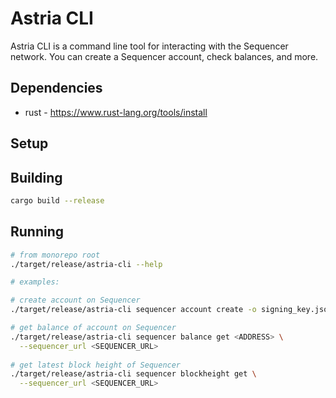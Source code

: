 # Astria CLI

Astria CLI is a command line tool for interacting with the Sequencer network.
You can create a Sequencer account, check balances, and more.

## Dependencies

* rust - <https://www.rust-lang.org/tools/install>

## Setup

## Building

```sh
cargo build --release
```

## Running

```sh
# from monorepo root
./target/release/astria-cli --help

# examples:

# create account on Sequencer
./target/release/astria-cli sequencer account create -o signing_key.json

# get balance of account on Sequencer
./target/release/astria-cli sequencer balance get <ADDRESS> \
  --sequencer_url <SEQUENCER_URL>
  
# get latest block height of Sequencer
./target/release/astria-cli sequencer blockheight get \
  --sequencer_url <SEQUENCER_URL>
```
